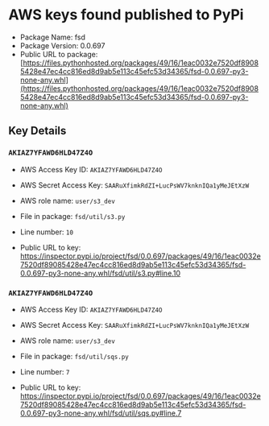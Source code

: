 # AWS keys found published to PyPi

* Package Name: fsd
* Package Version: 0.0.697
* Public URL to package: [https://files.pythonhosted.org/packages/49/16/1eac0032e7520df89085428e47ec4cc816ed8d9ab5e113c45efc53d34365/fsd-0.0.697-py3-none-any.whl](https://files.pythonhosted.org/packages/49/16/1eac0032e7520df89085428e47ec4cc816ed8d9ab5e113c45efc53d34365/fsd-0.0.697-py3-none-any.whl)

## Key Details

### `AKIAZ7YFAWD6HLD47Z4O`

* AWS Access Key ID: `AKIAZ7YFAWD6HLD47Z4O`
* AWS Secret Access Key: `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` 
* AWS role name: `user/s3_dev`
* File in package: `fsd/util/s3.py`
* Line number: `10`

* Public URL to key: https://inspector.pypi.io/project/fsd/0.0.697/packages/49/16/1eac0032e7520df89085428e47ec4cc816ed8d9ab5e113c45efc53d34365/fsd-0.0.697-py3-none-any.whl/fsd/util/s3.py#line.10



### `AKIAZ7YFAWD6HLD47Z4O`

* AWS Access Key ID: `AKIAZ7YFAWD6HLD47Z4O`
* AWS Secret Access Key: `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` 
* AWS role name: `user/s3_dev`
* File in package: `fsd/util/sqs.py`
* Line number: `7`

* Public URL to key: https://inspector.pypi.io/project/fsd/0.0.697/packages/49/16/1eac0032e7520df89085428e47ec4cc816ed8d9ab5e113c45efc53d34365/fsd-0.0.697-py3-none-any.whl/fsd/util/sqs.py#line.7


